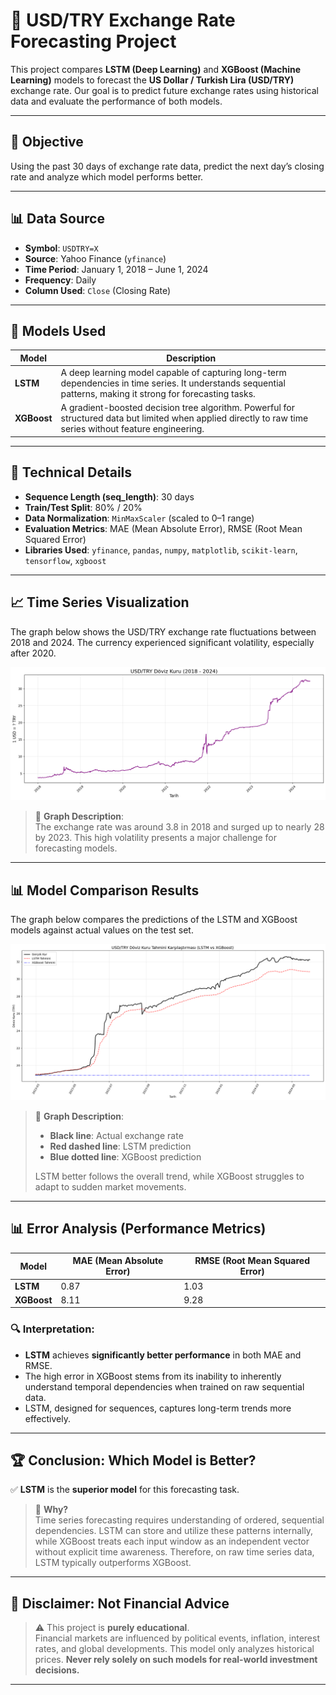 # 💱 USD/TRY Exchange Rate Forecasting Project

This project compares **LSTM (Deep Learning)** and **XGBoost (Machine Learning)** models to forecast the **US Dollar / Turkish Lira (USD/TRY)** exchange rate. Our goal is to predict future exchange rates using historical data and evaluate the performance of both models.

---

## 🎯 Objective
Using the past 30 days of exchange rate data, predict the next day’s closing rate and analyze which model performs better.

---

## 📊 Data Source
- **Symbol**: `USDTRY=X`
- **Source**: Yahoo Finance (`yfinance`)
- **Time Period**: January 1, 2018 – June 1, 2024
- **Frequency**: Daily
- **Column Used**: `Close` (Closing Rate)

---

## 🧠 Models Used
| Model      | Description |
|-----------|-------------|
| **LSTM**  | A deep learning model capable of capturing long-term dependencies in time series. It understands sequential patterns, making it strong for forecasting tasks. |
| **XGBoost** | A gradient-boosted decision tree algorithm. Powerful for structured data but limited when applied directly to raw time series without feature engineering. |

---

## 🔧 Technical Details
- **Sequence Length (seq_length)**: 30 days
- **Train/Test Split**: 80% / 20%
- **Data Normalization**: `MinMaxScaler` (scaled to 0–1 range)
- **Evaluation Metrics**: MAE (Mean Absolute Error), RMSE (Root Mean Squared Error)
- **Libraries Used**: `yfinance`, `pandas`, `numpy`, `matplotlib`, `scikit-learn`, `tensorflow`, `xgboost`

---

## 📈 Time Series Visualization

The graph below shows the USD/TRY exchange rate fluctuations between 2018 and 2024. The currency experienced significant volatility, especially after 2020.

![USD/TRY Time Series](2018_2024_yillari_arasinda_usdtry_doviz_kuru_degisimi.png)

> 📌 **Graph Description**:  
> The exchange rate was around 3.8 in 2018 and surged up to nearly 28 by 2023. This high volatility presents a major challenge for forecasting models.

---

## 📊 Model Comparison Results

The graph below compares the predictions of the LSTM and XGBoost models against actual values on the test set.

![Model Comparison](usdtry_doviz_kuru_tahmini_karsilastirmasi_LSTMvsXGBoost.png)

> 📌 **Graph Description**:  
> - **Black line**: Actual exchange rate  
> - **Red dashed line**: LSTM prediction  
> - **Blue dotted line**: XGBoost prediction  
> 
> LSTM better follows the overall trend, while XGBoost struggles to adapt to sudden market movements.

---

## 📊 Error Analysis (Performance Metrics)

| Model      | MAE (Mean Absolute Error) | RMSE (Root Mean Squared Error) |
|-----------|----------------------------|-------------------------------|
| **LSTM**  | 0.87                       | 1.03                          |
| **XGBoost** | 8.11                     | 9.28                          |

### 🔍 Interpretation:
- **LSTM** achieves **significantly better performance** in both MAE and RMSE.
- The high error in XGBoost stems from its inability to inherently understand temporal dependencies when trained on raw sequential data.
- LSTM, designed for sequences, captures long-term trends more effectively.

---

## 🏆 Conclusion: Which Model is Better?

✅ **LSTM** is the **superior model** for this forecasting task.

> 🔎 **Why?**  
> Time series forecasting requires understanding of ordered, sequential dependencies. LSTM can store and utilize these patterns internally, while XGBoost treats each input window as an independent vector without explicit time awareness. Therefore, on raw time series data, LSTM typically outperforms XGBoost.

---

## 🚫 Disclaimer: Not Financial Advice

> ⚠️ This project is **purely educational**.  
> Financial markets are influenced by political events, inflation, interest rates, and global developments. This model only analyzes historical prices. **Never rely solely on such models for real-world investment decisions.**

---



